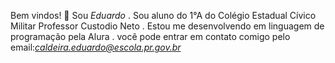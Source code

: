 Bem vindos! 🎪
Sou *Eduardo*
 . Sou aluno do 1°A do Colégio Estadual Cívico Militar Professor Custodio Neto
 . Estou me desenvolvendo em linguagem de programação pela Alura
 . você pode entrar em contato comigo pelo email:*caldeira.eduardo@escola.pr.gov.br*


